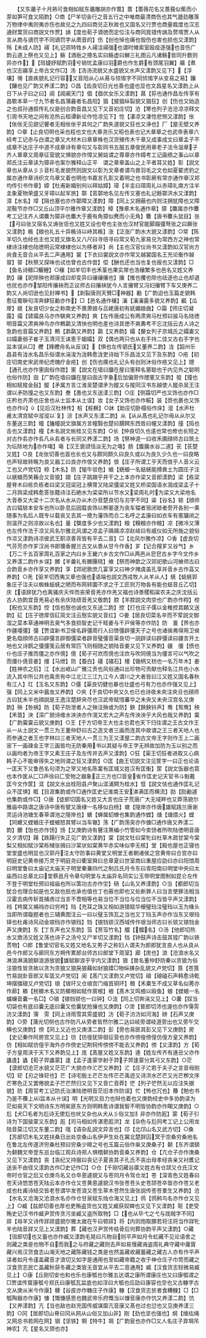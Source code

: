 <!-- { "loadSidebar": true } -->
　　【又东蘠子十月熟可食相如赋东蘠雕胡亦作蔷】蔷【蔷薇花名又蔷莪似蕉而小芽如笋可食又陌韵】○商【尸羊切金行之音五行之中唯商最清商伤也其气遒劲雕落万物律中夷则夷亦伤也故兑之九四曰商兑正秋故也又国名又行贾也商量裁度也汉志通财鬻货曰商説文作贾】謪【度也荀子谪徳而定位注与商同晁错传謪及赘壻贾人从言从商与谪罚字不同谪罚字从啇音的】伤【创也悼也痛也毁伤也害也损也又漾韵】殇【未成人防】禓【礼记郊特牲乡人禓注禓强也谓时傩索室殴疫逐强也音伤广韵云道上祭也又见上】觞【酒巵之摠名实曰觞虚曰觯三礼图云凡诸觞皆同升数则异亦作】【班婕妤赋酌羽兮销忧孟康曰羽爵也作生爵有颈尾羽翼】鬺【煮也汉志鬺享上帝古文作□】汤【汤汤流貌又水盛貌又水声又漾韵又见下】【浮壤】愓【直疾貌礼记行容又音阳从心从昜与怵惕字不同怵惕字从变易之易】饟【饟也见广韵又养漾二韵】○昌【齿良切日光也善也盛也显也文昌星名又漾韵上从日下从子曰之曰】阊【阊阖天门】倡【倡优女乐又漾韵】菖【荪也通作昌左传享有昌歜本草一寸九节者名昌蒲麄者名昌阳】猖【披猖纵裂貌又猖狂】创【伤也又始造之也叔孙通叙传礼仪是创合韵音昌又见下又音初庄切】沧【寒也列子沧沧凉凉释文引周书天地之间有沧热云桓谭新论作怆凉见下】怆【凄凉又凄怆悲恻又漾韵】伥【伥伥无见貌记瞽者无相伥伥乎其何之广韵失道貌又狂也又诤也】厂【屋无壁又养韵】○章【止良切明也采也程也文也大章尧乐又昭也表也记大章章之也武帝表章六经考工记赤与白谓之章又大材木曰章章株也汉货殖传木千章又成事成文曰章孟子不成章不达庄子中道不成章诗有章句又与彰同书五服五章俊民用章老子法令滋章子齐人章章又周章征营貌又惧貌亦作慞又舅姑谓之尊章亦作嫜考工记画缋之事山以章郑氏注云章读为獐非也案尔雅释山正平　谓之章章盖山之上平者耳又姓】彰【説文章也从章从彡彡音杉毛发貌然则説文以彰为文章者谓鸟兽羽毛之文也如夏翟虎豹之属亦通作章诗织文鸟章又着也明也书嘉言孔彰又着明之也书彰厥有常亦通作章汉郑均传引书作章】嫜【杜甫新婚别何以拜姑嫜】璋【半圭曰璋周礼以赤璋礼南方注半圭象夏物荣盛又牙璋以起军旅】鄣【苢鄣地名见左传又塞也礼记鲧鄣洪水又漾韵】漳【水名】墇【隔也塞也亦作鄣障又漾韵】障【同上又拥蔽也内则注拥犹障也又障泥鞍节亦作□又丘山顶平尔雅作章又漾韵】樟【豫章木名通作章】獐【麋属亦作麞考工记注齐人谓麋为獐非也麋大于鹿有角獐似麂而小无角】麞【唐书麞头鼠目】张【弓曰张又宿名又诪张诳也又姓又设也夸也主张也汉材官能脚蹋彊弩张之曰蹶张又漾韵】粻【粮也礼五十异粻诗以峙其粻】涨【泛涨广韵水大貌又漾韵】○常【陈羊切久也经也主也又姓又旗名又八尺曰寻倍寻曰常又荀九家易兑为常西方之神也常棣诗注棣也陆徳明云常棣棣也以为栘者非】尚【主也汉官仪尚书又漾韵如汉官尚方尚食无音合从平去二声通用】裳【下衣曰裳説文亦作常又越裳国名王充论衡作越甞】甞【秋祭又探味也试也曾也古作尝】偿【酬也还也当也复也报也又漾韵】□【鱼名诗鲦□鰋鲤】○穰【如羊切丰也禾茎也果实屖也浩穰繁多也邑名又姓又养韵】禳【祀除殃也郑康成曰却变异曰禳禳攘也】攘【推也攫也除也祛逐也止也却退也扰也亦作邹阳传攘袂而正议师古曰攘袂犹今人言攘臂又冯妇攘臂下车又庚养二韵又人尚切逊也见封禅书】【剥裂唐则天賛□神器】勷【广韵迫也玉篇走貌韩愈征蜀聨句浑奔肆狂勷亦作】□【邑名通作穰】瀼【瀼瀼露多貌又养韵】瓤【瓜屖】娘【友良切少女之称南史不畏萧娘与吕姥唐初有妩媚娘曲】○霜【师庄切凝露】骦【骕骦良马亦作騻爽又养韵】爽【左传唐成公有两肃爽马杜预曰骏马名陆徳明音霜又肃爽神鸟亦作鷞鹴又清快也明也差也诗其徳不爽夀考不忘沈括云古人诗之急韵也音霜又养韵】鷞【鹔鹴又养韵】鹴【又养韵】孀【嫠女列子京城氏之孀妻又曰孀妻弱子崔子玉清河王诔恵于媰孀】双【偶也两只也从右手持二佳又古右手字也监本误从□】艭【艂艭舟名从反误】【惧也左传驷氏又董养二韵】泷【韶州乐昌县有泷水名昌乐俗谓水湍浚为泷韩愈泷吏诗始下乐昌泷又见下及东韵】○疮【初庄切南史宋武帝纪虎魄疗金疮】创【伤也痍也礼记头有创则沐俗作疮又见上】牕【通孔也亦作窻囱俗作牎】窻【説文在墙曰牖在屋曰窻释名窻聪也于内见外之聪明也俗作防】囱【广韵在墙曰牖在屋曰囱古字象后加偏旁作牕窻又东韵】摐【撞也相如赋摐金鼔】鏦【矛属方言江淮吴楚谓矛为鏦又与摐同汉书东越使人鏦杀吴王注谓以矛防撞之也又东韵】憃【愚也又东送漾三韵】○庄【侧霜切严也又饰也亦作□庄矜也齐肃也庄舍也从士监本从土误】妆【女子又饰也亦作糚】装【赍也裹也又饰也亦作】【见后汉杜林传】桩【桩橛】○牀【助庄切卧榻俗作床】漎【水声杜甫太清宫赋中漎漎以复】淙【水声又东漾二韵】从【从从髙也礼记尔毋从从尔又东董送三韵】幢【旛幢説文旗属方言幢翳也楚曰翿闗东西皆曰幢又漾韵】撞【捣也击也又漾韵】橦【木名説文帐桂又见东韵】○长【仲良切久也逺也常也修也长短之对古作镸亦作镸凡从镸者与长同又养漾二韵】场【祭神道一曰收禾圃顔师古曰筑土为坛除地为亦作塲】塲【汉王褒颂恬淡无为之塲】肠【腹膓水谷二道】苌【苌楚又姓】○良【龙张切善也首也长也又与颇同颇久曰良久或以为良久少久也一曰良略也声轻故转略为良又器工曰良亦作俍又养韵】俍【庄子所谓工乎天而俍乎人音义云工也又卢党切】椋【木名】防【牻牛驳色】蜋【蜣蜋一名蛣蜣能搏粪土为圆庄子注以蜣蜋而笑蘓合又音狼】踉【庄子跳踉乎井干之上本亦作梁又音郎漾韵】梁【栋梁屋脊木曰栋负栋者曰梁又冠梁冠上横膂又陆梁彊梁又姓又桥梁国语水涸成梁孟子十二月舆梁成韩愈答张籍诗注石絶水为梁梁所以节水又梁周礼时为梁又大梁地名大音泰又大梁十二次名从水从刅从木刅音楚良切与刃字不同】粱【谷名】辌【顔师古曰辒辌本安车也所以卧息后因载丧饰以栁翣遂为丧车辒者宻闭辌者旁开各别一乘随事为名后人既专以载丧又去其一摠为藩饰而合二名呼之孟康曰如衣车有窻牖闭之则温开之则凉故以名也】量【槩度多少也又漾韵】粮【糗粮亦作粮】凉【微冷又薄也左传作法于凉又风名尔雅北风谓之凉孟子踽踽凉凉赵岐曰有威仪如无所施之貌俗作凉又漾韵诗凉彼武王职凉善背皆有平去二音】□【北风尔雅作凉】○香【虚良切气芬芳亦作芗汉尚书郎懐香握兰古文从黍从甘今作香】芗【记合羶芗又谷气】乡【万二千五百家周礼百家之内曰乡王畿六乡古文作□从两邑从皀皀古乡字今文作乡又养漾二韵作乡误】膷【羊羹礼有膷臐晓】飨【祭而神歆之汉郊祀歌山河飨师古曰合韵音乡亦作享又养韵】享【郊祀歌庶几宴享又曰神夕掩虞盖孔享并音乡古作亯又养韵】○羌【驱羊切西夷又章也强也语端也説文西戎牧人从羊从人】蜣【蛣蜣郭象庄子注夫以蜘蛛蛣蜣之陋而布网转圜不求之于工匠则万物各有能也蛣音丘乙切】庆【语辞犹乃也离骚庆夭悴而丧荣音羌亦作羌又福也诗黍稷稻粱农夫之庆沈括云古人协韵宜音羌易必有余庆陆绩音羌又敬韵】腔【羊腔説文肉空也广韵亦作羫】椌【柷也又东韵】悾【信也慤也诚也又东送二韵】控【打也庄子儒以金椎控其頥又送韵】矼【庄子徳厚信矼简文注云慤实貌又音扛】○姜【居良切菜名辛而不荤説文御湿之菜本草通神明去臭气多食损智史记千畦姜与千戸侯等亦作防】防　畺【界也亦作疆壃彊】彊【贾谊新书卫侯名辟彊周行人曰啓彊辟彊天子之号也诸侯弗得用卫侯更名燬顔师古曰辟彊言辟御彊梁者辟音璧彊音渠良切一説辟读曰辟彊读曰疆言开土地也又诗鹊之彊彊笺云居有常匹飞则相随之貌陆音姜又见下又养韵】疆　僵【偾也仆也庄子推而僵之亦作傹】傹【荀子可炊而傹也注炊与吹同傹当为僵言可以气吹之而僵仆傹音姜】缰【马绁】防【蚕白】礓【礓石】橿【锄柄又枋也一名万年木】姜【姓神农之后】江【水出岷山广雅江贡也风俗通曰出珍物可贡献也释名江共也小水流入其中所公共也禹贡有中江北江三江九江今人谓川之大者皆曰江又姓又国名春秋有江人】玒【玉名又东韵】○彊【渠良切徤也暴也壮盛也弓有力也亦作强又见上】强【同上又米中蠧虫又养韵】○央【于良切中央又久也已也诗夜未央注央旦也顔师古曰犹未半也顔説是王逸注楚辞央尽也汉武帝赋惜蕃华之未央又未央汉宫名又庚韵】殃【咎祸】防【荀子防泄者人之殃注殃或为防】鉠【鉠鉠铃声】鸯【鸳鸯】秧【禾苗】泱【深广貌诗维水泱泱亦作滉又宏大之声左传泱泱乎大风也哉又养韵】霙【广韵霙霙云貌又庚韵】○王【于方切帝王大也主也君也天下归往谓之王古文作王从一从土説文一贯三为王董仲舒曰古之造文者三画而连其中故谓之王三者天地人也而参通之者王也字林曰三者天地人一贯三为王又漾屋二韵古文帝王字则作王上二画宻下一画疎金王字三画皆均无防秦用书以其疑与帝王字无辨故加防为玉以别之而以画均者为帝王字又素王庄子及左传并去声又漾韵】○狂【渠王切狂者进取又心病韩子心不能审得失之地则谓之狂又漾韵】○匡【曲王切説文注见筐字一曰正也论语一匡天下又鲁邑名句须为之宰又地名陈畱有匡城又姓汉有匡衡】筐【説文饭器也筥也本作匩从匚□声徐曰匚受物之器象正三方也□音皇省作匡史记天官书斗魁戴匡今文作筐】洭【説文水出桂阳县卢聚山洭浦闗为桂水】恇【説文怯也通作匡礼记众不匡惧】眶【目涯集韵或作□通作匡史记淮南王安涕满匡而横流】劻【劻勷遽也集韵或作□】○唐【徒郎切国名又姓又大言也庄子荒唐广大无域畔也又莽荡貌尔雅庙中路谓之唐诗中唐有甓又唐棣一名栘似白杨】塘【隄岸亦作唐雄赋践兰唐谢灵运诗池塘生春草谓池之隄岸也】螗【蝉属虭蟟也集韵通作螳】煻【煻煨火】螳【同螗又螳蜋庄子螳蜋怒其臂以当车辙】荡【广韵荡突亦作傏□通作唐又养漾二韵】餹【饴也亦作饧】饧【又庚韵诗有瞽注箫编小竹管如今卖饧者所吹陆徳明音唐又夕清切】踼【跌踼行失正见广韵又漾韵】棠【説文牡曰棠牝曰杜草木疏甘棠今棠梨又相如赋沙棠栎槠张揖曰沙棠状如棠黄华赤实味似李无核】堂【殿也屋也正寝也堂堂盛也明显也汉郭丹注太守防事曰黄堂又明堂王者朝诸侯之宫黄帝曰合宫亦曰明庭史记黄帝接万灵于明庭尧曰衢室舜曰总章夏曰世室商曰重屋应劭曰亦曰阳馆周曰明堂鲁曰太庙记太庙天子明堂秦兼四代之制吕氏月令东曰青阳南曰明堂中央曰太庙西曰总章北曰堂蔡邕月令章句明堂与太庙异名同实公玉带明堂图制如昆仑左传不登于明堂杜预曰祖庙也所以策功古亦作坣】砀【山名又养漾韵】○当【都郎切当犹合也理合如是也又敌也扺也承也值也丁也蔽也即也又处断罪人曰当言使罪法相当汉霍去病传斩首捕虏过当言不啻相等也易当位不当位与位当位不当皆平声又漾韵】裆【袴属又裲裆亦曰穷袴】珰【充耳之珠又相如游猎赋华榱璧珰注璧珰以玉为椽头当即所谓璇题者也三辅黄图注云一曰以璧玉饰瓦之当也又丁珰玉声亦作当东又珢珰铎也杜甫诗风动金琅珰亦作锒珰】铛【锒铛锁汉西域传作珢当师古曰长锁又锒铛金声又庚韵】东【丁东声也又东韵】筜【筼筜竹名】艡【艡名】○汤【他郎切热水又商汤又姓又荡也诗子之汤兮又尸羊切又漾韵】铛【钟鼓声诗击鼓其镗广韵以铁贯物】○郎【鲁堂切官名又姓又地名又男子之称妇人谓夫为郎郎犹言良人也从良从邑今作郎又与廊同东方朔传累郎台师古曰郎堂下周室】廊【庑也】浪【沧浪水名又淋浪淋漓貌聊浪游放貌雄赋聊浪乎宇内又漾韵】狼【兽名董仲舒防秦以贪狼为俗注狼性皆贪故以贪为贪狼又狼戾狼藉如豺狼蹂□物纵撗杂乱貌又卢党切】筤【苍筤竹易説卦音郎又车篮又卢党切】阆【髙门又漾韵又卢党切】硠【硠磕石声韩愈诗乾坤摆擂硠又卢党切】琅【琅玕又仓琅宫门缩首铜环】稂【禾粟生不成又草名似莠亦作蓈】榔【桄榔木名又防榔相如赋作賔桹】桹【髙木又鸣桹以殴鱼】蜋【螳蜋一名蟷蠰音囊一名□】○锒【锒铛锁也一曰钟】○泷【同上切奔湍又见上】○囊【奴当切袋也有底曰囊无底曰囊又伧囊犹抢攘也又庚韵】○滂【普郎切沛也渥也亦作霶雱汸又漾韵】霶　雱【同上诗雨雪其雱盛貌】汸【荀子汸汸如河海】磅【石声又庚韵】○旁【蒲光切侧也古作防凡从旁者皆然尔雅二达曰岐旁谓岐道旁出也又旁午交横也又庚韵】傍【同上又近也又庚漾二韵】彭【旁也易匪其彭又见下又庚韵】房【史记秦作阿房宫又见上】彷【彷徨犹徘徊征营也亦作徬徨傍偟仿偟方皇又养韵】仿【相如赋仿偟乎海外亦作傍史记荆轲传傍傍不能去又养韵】徬【又漾韵】方【荀子方皇周浃于天下又养韵见上】庞【髙屋又姓又东韵】逄【姓左传齐有逄丑父亦作蠭逢】蠭【荀子羿蠭蒙】逢【孟子逢蒙学射于羿子羿逢蒙分其弓又东韵】○茫【谟郎切沧茫水貌又茫茫广大貌亦作汒芒又养韵】汒【庄子汒若于夫子之言音母刚切】铓【刃之锋铓也】芒【诗宅殷土芒芒左传芒芒禹迹又诗洪水芒芒又光芒栁文序芒寒色正又罢倦貌孟子芒芒然归又见下又音亡音莽】恾【列子恾然无以应注失据貌】防【周官考工记防氏治涷陆徳明音茫旧本作防误】忙【怖也冗也】蘉【勉也书乃是不蘉上从监本从卄误】明【光明又目力也辩也着也又庚韵经史中多协韵读为茫如易天下文明诗东方明矣匪东方则明韩愈诗谓我智不明皆协韵亦作朙又庚韵】○尨【犬□毛者为尨诗无使尨也吠又杂也从犬从彡俗又加犭非亦作防厖】蒙【荀子引诗为下国骏蒙又东韵】厖【司马相如传湛恩厖洪】龙【杂色与尨同考工记上公用龙陆音莫江切又东董二韵】哤【语杂乱説文异言也】邙【北邙山名又武方切】○桑【苏郎切木名又姓扶桑日出处空桑山名伊尹生处在冀北楚辞囚冥于空桑穷桑地名在鲁北左传遂济穷桑杜预曰穷桑少皥之号也玉篇云俗作桒又庚桑子】颡【东齐谓頟为颡魏文帝登东巡台临江观兵诗郑人惧稽颡协韵音桑又养韵】仓【亢仓子亦作庚桑又见下又漾韵】丧【丧纪又持服曰丧记子夏丧其子孔氏不丧出母孝经丧亲又衬匶记送丧不由径又漾韵古作□史记作□】○仓【千刚切藏谷廪又姓古有仓颉又仓氏汉文帝时仓官之后又仓庚鸟名又仓卒悤遽貌又与苍同月令驾仓龙】苍【深青色又姓春曰苍天诗悠悠苍天陆云本亦作仓又苍黄悤遽貌汉书张苍苍头史苍颉苍卒皆亦作苍又老成也杜甫诗结交皆老苍谓华发苍浪又苍生草木苍然生唐张説传苍苍羣生又养韵】沧【水名又沧海又沧浪水名亦作仓甘泉赋东烛仓海又见上】鸧【鸧鹒鸟名亦作仓又见上】○臧【兹郎切善也厚也吏贿盗货也又姓又臧获奴婢也又见下又漾韵】赃【吏受贿史记汉书作臧尹赏传贪污坐臧又盗所取物】□【也从毕弋之弋与戕贼字不同】牂【母羊又诗传牂牂盛貌尔雅太嵗在午曰顿牂】将【内则炮取豚若将注将当作牂牝羊也陆音牂又见上又漾韵】葬【藏也汉尹赏传枯骨后何葬协韵平声又漾韵】○藏【徂郎切也又蓄也亦作臧又漾韵毛晃曰凡物自则平声如月令虹藏不见论语舍之则藏之类是也物不自而我之与府藏之藏则去声如易慢藏诲盗周礼典守藏中庸寳藏兴焉汉货食志山海天地之藏陈藏钱之类是也然盖藏收藏蓄藏之藏古人亦有作平声读者如月令谨盖藏音才浪切又如字是通用也至如藏帝籍之收于神仓庄子巾笥而藏之汉食货志民亡盖藏秋获冬藏之类皆无音宜从平去二音通用】臧【汉食货志轻微易臧见上】○康【丘刚切安也和也乐也康瓠也尔雅五达谓之康所谓康庄也又曰康瓠谓之□贾谊传寳康瓠兮郑氏曰康瓠瓦盆底也如淳曰大瓠也应劭曰康容也空也又古糠字古文从庚从米今作康】穅【谷皮亦作糠庄子作康】糠【汉食货志贫者食糟糠】□【□瓠陶器亦作康】慷【慨慷感思也魏武帝乐府慨当以慷音康亦作忼又养漾二韵】忼【又养漾韵】亢【当也敌也赵充国传威谋靡亢音康又髙也过也愆也又见庚养漾三韵】○冈【居郎切山脊曰冈从网从山俗又加山非】刚【劲也坚也强也】纲【维纮绳又网总书若网在网】钢【坚铁】犅【特牛】堈【广韵瓮也亦作□又人名庄子弇堈吊神农】亢【星名又颈也亦】
